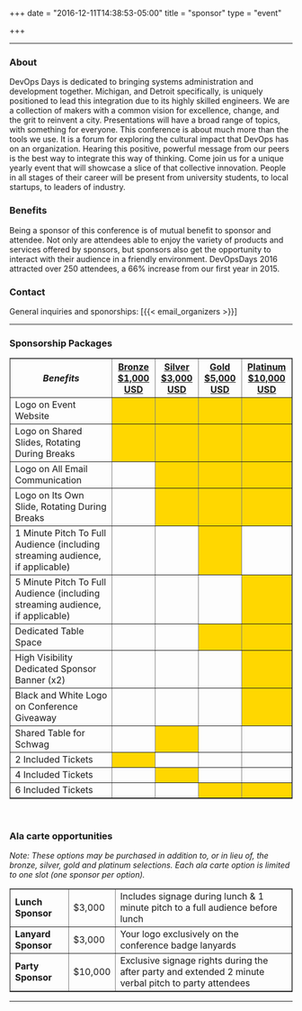 +++
date = "2016-12-11T14:38:53-05:00"
title = "sponsor"
type = "event"


+++

<hr>
<h3>About</h3>
<p>
DevOps Days is dedicated to bringing systems administration and development together. Michigan, and Detroit specifically,
is uniquely positioned to lead this integration due to its highly skilled engineers. We are a collection of makers with a
common vision for excellence, change, and the grit to reinvent a city. Presentations will have a broad range of topics, with
something for everyone. This conference is about much more than the tools we use. It is a forum for exploring the cultural
impact that DevOps has on an organization. Hearing this positive, powerful message from our peers is the best way to
integrate this way of thinking. Come join us for a unique yearly event that will showcase a slice of that collective innovation.
People in all stages of their career will be present from university students, to local startups, to leaders of industry.
<h3>Benefits</h3>
<p>
Being a sponsor of this conference is of mutual benefit to sponsor and attendee. Not only are attendees able to enjoy the
variety of products and services offered by sponsors, but sponsors also get the opportunity to interact with their audience in
a friendly environment. DevOpsDays 2016 attracted over 250 attendees, a 66% increase from our first year in 2015.
<h3>Contact</h3>
General inquiries and sponorships:  [{{< email_organizers >}}]
<hr>
<div>
<h3>Sponsorship Packages</h3>
<table border=1 cellspacing=1>
  <tr>
    <th><i>Benefits</i></th>
    <th><center><b><u>Bronze<br />$1,000 USD</u></center></b></th>
    <th><center><b><u>Silver<br />$3,000 USD</u></center></b></th>
    <th><center><b><u>Gold<br />$5,000 USD</u></center></b></th>
    <th><center><b><u>Platinum<br />$10,000 USD</u></center></b></th>
  </tr>
<tr><td>Logo on Event Website</td>     <td bgcolor="gold">&nbsp;</td>          <td bgcolor="gold">&nbsp;</td>          <td bgcolor="gold">&nbsp;</td>       <td bgcolor="gold">&nbsp;</td></tr>
<tr><td>Logo on Shared Slides, Rotating During Breaks</td>     <td bgcolor="gold">&nbsp;</td>          <td bgcolor="gold">&nbsp;</td>          <td bgcolor="gold">&nbsp;</td>       <td bgcolor="gold">&nbsp;</td></tr>
<tr><td>Logo on All Email Communication</td>     <td>&nbsp;</td>          <td bgcolor="gold">&nbsp;</td>          <td bgcolor="gold">&nbsp;</td>       <td bgcolor="gold">&nbsp;</td></tr>
<tr><td>Logo on Its Own Slide, Rotating During Breaks</td>     <td>&nbsp;</td>          <td bgcolor="gold">&nbsp;</td>          <td bgcolor="gold">&nbsp;</td>       <td bgcolor="gold">&nbsp;</td></tr>
<tr><td>1 Minute Pitch To Full Audience (including streaming audience, if applicable)</td>     <td>&nbsp;</td>          <td>&nbsp;</td>          <td bgcolor="gold">&nbsp;</td>       <td>&nbsp;</td></tr>
<tr><td>5 Minute Pitch To Full Audience (including streaming audience, if applicable)</td>     <td>&nbsp;</td>          <td>&nbsp;</td>          <td>&nbsp;</td>       <td bgcolor="gold">&nbsp;</td></tr>
<tr><td>Dedicated Table Space</td>     <td>&nbsp;</td>          <td>&nbsp;</td>          <td bgcolor="gold">&nbsp;</td>       <td bgcolor="gold">&nbsp;</td></tr>
<tr><td>High Visibility Dedicated Sponsor Banner (x2)</td>     <td>&nbsp;</td>          <td>&nbsp;</td>          <td>&nbsp;</td>       <td bgcolor="gold">&nbsp;</td></tr>
<tr><td>Black and White Logo on Conference Giveaway</td>     <td>&nbsp;</td>          <td>&nbsp;</td>          <td>&nbsp;</td>       <td bgcolor="gold">&nbsp;</td></tr>
<tr><td>Shared Table for Schwag</td>     <td>&nbsp;</td>          <td bgcolor="gold">&nbsp;</td>          <td>&nbsp;</td>       <td>&nbsp;</td></tr>
<tr><td>2 Included Tickets</td>     <td bgcolor="gold">&nbsp;</td>          <td>&nbsp;</td>          <td>&nbsp;</td>       <td>&nbsp;</td></tr>
<tr><td>4 Included Tickets</td>     <td>&nbsp;</td>          <td bgcolor="gold">&nbsp;</td>          <td>&nbsp;</td>       <td>&nbsp;</td></tr>
<tr><td>6 Included Tickets</td>     <td>&nbsp;</td>          <td>&nbsp;</td>          <td bgcolor="gold">&nbsp;</td>       <td bgcolor="gold">&nbsp;</td></tr>
</table>
<br/>
<h3>Ala carte opportunities</h3>
<i>Note: These options may be purchased in addition to, or in lieu of, the bronze, silver, gold and platinum selections. Each ala carte option is limited to one slot (one sponsor per option).</i>
<table border=1 cellspacing=1>
<tr><td style="font-weight:bold;">Lunch Sponsor</td> <td>$3,000</td> <td>Includes signage during lunch & 1 minute pitch to a full audience before lunch</td></tr>
<tr><td style="font-weight:bold;">Lanyard Sponsor</td> <td>$3,000</td> <td>Your logo exclusively on the conference badge lanyards</td></tr>
<tr><td style="font-weight:bold;">Party Sponsor</td> <td>$10,000</td> <td>Exclusive signage rights during the after party and extended 2 minute verbal pitch to party attendees</td></tr>
</table>
</div>

<hr/>

